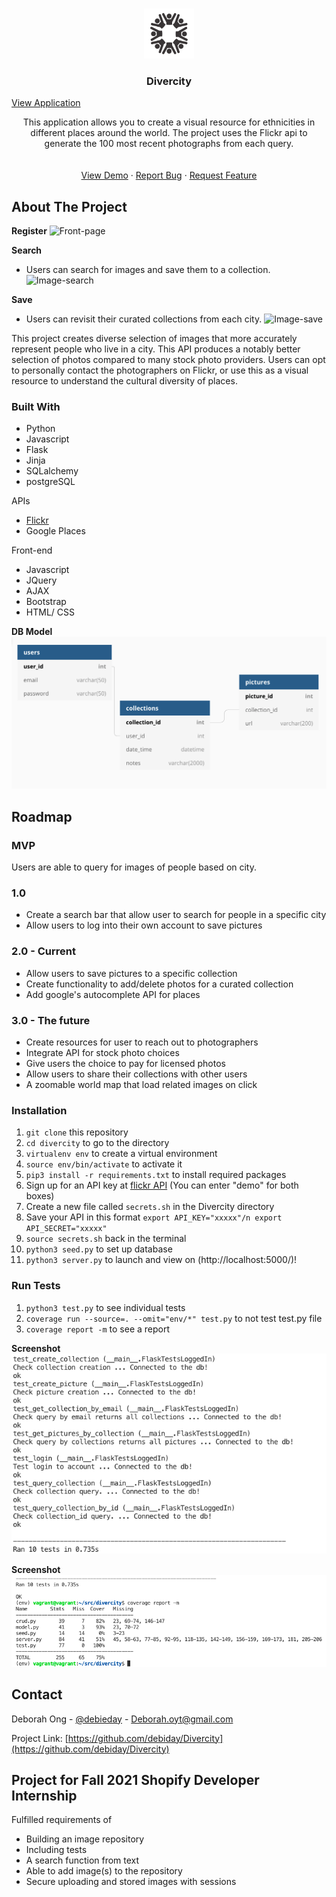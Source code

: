 
<!-- PROJECT LOGO -->
<br />
<p align="center">
  <a href="https://github.com/debiday/Divercity">
    <img src="static/images/logo-d.png" alt="Logo" width="80" height="80">
  </a>

  <h3 align="center">Divercity</h3>
  <a href="https:divercity.deborahong.com" align="center">View Application</a>

  <p align="center">
    This application allows you to create a visual resource for ethnicities in different places around the world. The project uses the Flickr api to generate the 100 most recent photographs from each query.  
    <br />
    <br />
    <br />
    <a href="https://github.com/debiday/Divercity">View Demo</a>
    ·
    <a href="https://github.com/debiday/Divercity/issues">Report Bug</a>
    ·
    <a href="https://github.com/debiday/Divercity/issues">Request Feature</a>
  </p>
</p>

<!-- ABOUT THE PROJECT -->
## About The Project

**Register**
![Front-page](https://github.com/Debiday/Divercity/blob/master/static/images/register.gif)



**Search**
* Users can search for images and save them to a collection.
![Image-search](https://github.com/Debiday/Divercity/blob/master/static/images/search.gif)



**Save**
* Users can revisit their curated collections from each city.
![Image-save](https://github.com/Debiday/Divercity/blob/master/static/images/d33.gif)



This project creates diverse selection of images that more accurately represent people who live in a city. This API produces a notably better selection of photos compared to many stock photo providers. Users can opt to personally contact the photographers on Flickr, or use this as a visual resource to understand the cultural diversity of places.


### Built With

* Python
* Javascript
* Flask
* Jinja
* SQLalchemy
* postgreSQL

APIs
* [Flickr](https://docs.mapbox.com/api/overview/)
* Google Places


Front-end
* Javascript
* JQuery
* AJAX
* Bootstrap
* HTML/ CSS


**DB Model**
<img src="static/images/db.png" alt="DB">


<!-- ROADMAP -->
## Roadmap
### MVP
Users are able to query for images of people based on city. 

### 1.0 
* Create a search bar that allow user to search for people in a specific city
* Allow users to log into their own account to save pictures

### 2.0 - Current
* Allow users to save pictures to a specific collection
* Create functionality to add/delete photos for a curated collection
* Add google's autocomplete API for places

### 3.0 - The future
* Create resources for user to reach out to photographers
* Integrate API for stock photo choices
* Give users the choice to pay for licensed photos
* Allow users to share their collections with other users
* A zoomable world map that load related images on click

<!-- Installation -->
### Installation

1. `git clone` this repository 
2. `cd divercity` to go to the directory
3. `virtualenv env` to create a virtual environment
4. `source env/bin/activate` to activate it
5. `pip3 install -r requirements.txt` to install required packages
6. Sign up for an API key at [flickr API](https://www.flickr.com/services/apps/create/noncommercial/?) (You can enter "demo" for both boxes)
7. Create a new file called  `secrets.sh` in the Divercity directory
8. Save your API in this format 
`export API_KEY="xxxxx"/n
export API_SECRET="xxxxx"`
9. `source secrets.sh` back in the terminal
10. `python3 seed.py` to set up database
11. `python3 server.py` to launch and view on (http://localhost:5000/)! 

### Run Tests

1. `python3 test.py` to see individual tests
2. `coverage run --source=. --omit="env/*" test.py` to not test test.py file
2. `coverage report -m` to see a report

**Screenshot**
<img src="static/images/test1.png" alt="test1">

**Screenshot**
<img src="static/images/test2.png" alt="test1">

<!-- CONTACT -->
## Contact

Deborah Ong - [@debieday](https://twitter.com/debieday) - Deborah.oyt@gmail.com

Project Link: [https://github.com/debiday/Divercity](https://github.com/debiday/Divercity)



<!-- ACKNOWLEDGEMENTS -->
## Project for Fall 2021 Shopify Developer Internship

Fulfilled requirements of 

* Building an image repository 
* Including tests
* A search function from text
* Able to add image(s) to the repository
* Secure uploading and stored images with sessions



<!-- MARKDOWN LINKS & IMAGES -->
<!-- https://www.markdownguide.org/basic-syntax/#reference-style-links -->

[linkedin-shield]: https://img.shields.io/badge/-LinkedIn-black.svg?style=for-the-badge&logo=linkedin&colorB=555
[linkedin-url]: https://linkedin.com/in/debiday